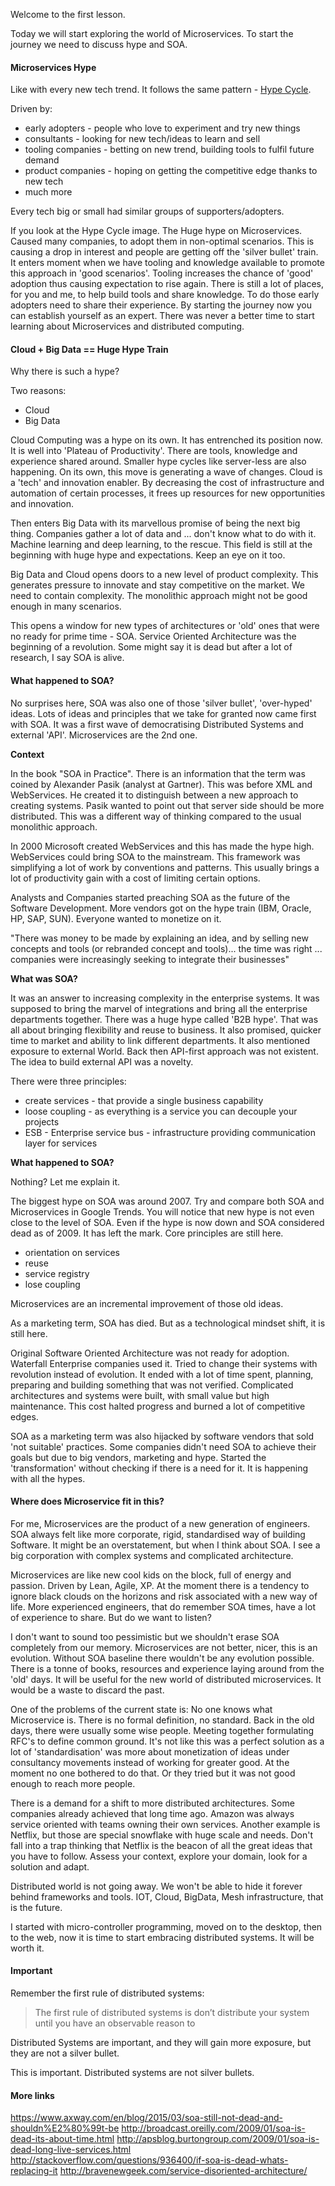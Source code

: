 Welcome to the first lesson.

Today we will start exploring the world of Microservices. To start the journey we need to discuss hype and SOA.

#### Microservices Hype

Like with every new tech trend. It follows the same pattern - [Hype Cycle](https://en.wikipedia.org/wiki/Hype_cycle).

Driven by:

* early adopters - people who love to experiment and try new things
* consultants -  looking for new tech/ideas to learn and sell
* tooling companies - betting on new trend, building tools to fulfil future demand
* product companies - hoping on getting the competitive edge thanks to new tech
* much more

Every tech big or small had similar groups of supporters/adopters.

If you look at the Hype Cycle image. The Huge hype on Microservices. Caused many companies, to adopt them in non-optimal scenarios. This is causing a drop in interest and people are getting off the 'silver bullet' train. It enters moment when we have tooling and knowledge available to promote this approach in 'good scenarios'. Tooling increases the chance of 'good' adoption thus causing expectation to rise again. There is still a lot of places, for you and me, to help build tools and share knowledge. To do those early adopters need to share their experience. By starting the journey now you can establish yourself as an expert. There was never a better time to start learning about Microservices and distributed computing.

#### Cloud + Big Data == Huge Hype Train

Why there is such a hype? 

Two reasons:

* Cloud
* Big Data

Cloud Computing was a hype on its own. It has entrenched its position now. It is well into 'Plateau of Productivity'. There are tools, knowledge and experience shared around. Smaller hype cycles like server-less are also happening. On its own, this move is generating a wave of changes. Cloud is a 'tech' and innovation enabler. By decreasing the cost of infrastructure and automation of certain processes, it frees up resources for new opportunities and innovation.

Then enters Big Data with its marvellous promise of being the next big thing. Companies gather a lot of data and ... don't know what to do with it. Machine learning and deep learning, to the rescue. This field is still at the beginning with huge hype and expectations. Keep an eye on it too.

Big Data and Cloud opens doors to a new level of product complexity. This generates pressure to innovate and stay competitive on the market. We need to contain complexity. The monolithic approach might not be good enough in many scenarios.   

This opens a window for new types of architectures or 'old' ones that were no ready for prime time - SOA. Service Oriented Architecture was the beginning of a revolution. Some might say it is dead but after a lot of research,  I say SOA is alive.

#### What happened to SOA?

No surprises here, SOA was also one of those 'silver bullet', 'over-hyped' ideas. Lots of ideas and principles that we take for granted now came first with SOA. It was a first wave of democratising Distributed Systems and external 'API'. Microservices are the 2nd one.

**Context**

In the book "SOA in Practice". There is an information that the term was coined by Alexander Pasik (analyst at Gartner). This was before XML and WebServices. He created it to distinguish between a new approach to creating systems. Pasik wanted to point out that server side should be more distributed. This was a different way of thinking compared to the usual monolithic approach.

In 2000 Microsoft created WebServices and this has made the hype high. WebServices could bring SOA to the mainstream. This framework was simplifying a lot of work by conventions and patterns. This usually brings a lot of productivity gain with a cost of limiting certain options.

Analysts and Companies started preaching SOA as the future of the Software Development. More vendors got on the hype train (IBM, Oracle, HP, SAP, SUN). Everyone wanted to monetize on it.

"There was money to be made by explaining an idea, and by selling new concepts and tools (or rebranded concept and tools)... the time was right ... companies were increasingly seeking to integrate their businesses"

**What was SOA?**

It was an answer to increasing complexity in the enterprise systems. It was supposed to bring the marvel of integrations and bring all the enterprise departments together. There was a huge hype called 'B2B hype'.  That was all about bringing flexibility and reuse to business. It also promised, quicker time to market and ability to link different departments. It also mentioned exposure to external World. Back then API-first approach was not existent. The idea to build external API was a novelty.

There were three principles:
* create services - that provide a single business capability
* loose coupling - as everything is a service you can decouple your projects
* ESB - Enterprise service bus - infrastructure providing communication layer for services

**What happened to SOA?**

Nothing? Let me explain it. 

The biggest hype on SOA was around 2007. Try and compare both SOA and Microservices in Google Trends. You will notice that new hype is not even close to the level of SOA.  Even if the hype is now down and SOA considered dead as of 2009. It has left the mark. Core principles are still here.

* orientation on services
* reuse
* service registry
* lose coupling 

Microservices are an incremental improvement of those old ideas. 

As a marketing term, SOA has died. But as a technological mindset shift, it is still here.

Original Software Oriented Architecture was not ready for adoption. Waterfall Enterprise companies used it. Tried to change their systems with revolution instead of evolution. It ended with a lot of time spent, planning, preparing and building something that was not verified. Complicated architectures and systems were built, with small value but high maintenance. This cost halted progress and burned a lot of competitive edges.

SOA as a marketing term was also hijacked by software vendors that sold 'not suitable' practices. Some companies didn't need SOA to achieve their goals but due to big vendors, marketing and hype. Started the 'transformation' without checking if there is a need for it. It is happening with all the hypes.

#### Where does Microservice fit in this?

For me, Microservices are the product of a new generation of engineers. SOA always felt like more corporate, rigid, standardised way of building Software. It might be an overstatement, but when I think about SOA. I see a big corporation with complex systems and complicated architecture.

Microservices are like new cool kids on the block, full of energy and passion. Driven by Lean, Agile, XP. At the moment there is a tendency to ignore black clouds on the horizons and risk associated with a new way of life. More experienced engineers, that do remember SOA times, have a lot of experience to share. But do we want to listen? 

I don't want to sound too pessimistic but we shouldn't erase SOA completely from our memory. Microservices are not better, nicer, this is an evolution. Without SOA baseline there wouldn't be any evolution possible. There is a tonne of books, resources and experience laying around from the 'old' days. It will be useful for the new world of distributed microservices. It would be a waste to discard the past.

One of the problems of the current state is: No one knows what Microservice is. There is no formal definition, no standard. Back in the old days, there were usually some wise people. Meeting together formulating RFC's to define common ground. It's not like this was a perfect solution as a lot of 'standardisation' was more about monetization of ideas under consultancy movements instead of working for greater good. At the moment no one bothered to do that. Or they tried but it was not good enough to reach more people.

There is a demand for a shift to more distributed architectures. Some companies already achieved that long time ago. Amazon was always service oriented with teams owning their own services. Another example is Netflix, but those are special snowflake with huge scale and needs. Don't fall into a trap thinking that Netflix is the beacon of all the great ideas that you have to follow. Assess your context, explore your domain, look for a solution and adapt. 

Distributed world is not going away. We won't be able to hide it forever behind frameworks and tools. IOT, Cloud, BigData, Mesh infrastructure, that is the future. 

I started with micro-controller programming, moved on to the desktop, then to the web, now it is time to start embracing distributed systems. It will be worth it.

#### Important

Remember the first rule of distributed systems:

> The first rule of distributed systems is don’t distribute your system until you have an observable reason to

Distributed Systems are important, and they will gain more exposure, but they are not a silver bullet.

This is important. Distributed systems are not silver bullets. 

#### More links
https://www.axway.com/en/blog/2015/03/soa-still-not-dead-and-shouldn%E2%80%99t-be
http://broadcast.oreilly.com/2009/01/soa-is-dead-its-about-time.html
http://apsblog.burtongroup.com/2009/01/soa-is-dead-long-live-services.html
http://stackoverflow.com/questions/936400/if-soa-is-dead-whats-replacing-it
http://bravenewgeek.com/service-disoriented-architecture/
